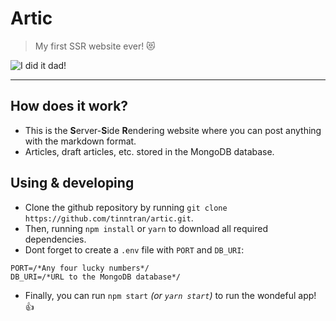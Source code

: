 # Artic

> My first SSR website ever! 😻

![I did it dad!](https://media.giphy.com/media/l41Ye5dhLPqILtT2w/giphy.gif)

---

## How does it work?

- This is the **S**erver-**S**ide **R**endering website where you can post anything with the markdown format.
- Articles, draft articles, etc. stored in the MongoDB database.

## Using & developing

- Clone the github repository by running `git clone https://github.com/tinntran/artic.git`.
- Then, running `npm install` or `yarn` to download all required dependencies.
- Dont forget to create a `.env` file with `PORT` and `DB_URI`:
```dotenv
PORT=/*Any four lucky numbers*/
DB_URI=/*URL to the MongoDB database*/
```
- Finally, you can run `npm start` _(or `yarn start`)_ to run the wondeful app! 👍
